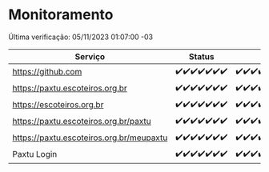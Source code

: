 # Monitoramento

Última verificação: 05/11/2023 01:07:00 -03

|Serviço|Status|Últimas 24h|
|---|---|---|
|https://github.com|<span title="2023-10-29: OK=24">✔️</span><span title="2023-10-30: OK=24">✔️</span><span title="2023-10-31: OK=24">✔️</span><span title="2023-11-01: OK=24">✔️</span><span title="2023-11-02: OK=24">✔️</span><span title="2023-11-03: OK=23">✔️</span><span title="2023-11-04: OK=4">✔️</span>|<span title="04/11/2023 01:07:00 -03 : 200">✔️</span><span title="04/11/2023 02:04:00 -03 : 200">✔️</span><span title="04/11/2023 03:13:00 -03 : 200">✔️</span><span title="04/11/2023 04:03:00 -03 : 200">✔️</span><span title="04/11/2023 05:07:00 -03 : 200">✔️</span><span title="04/11/2023 06:04:00 -03 : 200">✔️</span><span title="04/11/2023 07:04:00 -03 : 200">✔️</span><span title="04/11/2023 08:03:00 -03 : 200">✔️</span><span title="04/11/2023 09:09:00 -03 : 200">✔️</span><span title="04/11/2023 10:05:00 -03 : 200">✔️</span><span title="04/11/2023 11:03:00 -03 : 200">✔️</span><span title="04/11/2023 12:03:00 -03 : 200">✔️</span><span title="04/11/2023 13:06:00 -03 : 200">✔️</span><span title="04/11/2023 14:03:00 -03 : 200">✔️</span><span title="04/11/2023 15:06:00 -03 : 200">✔️</span><span title="04/11/2023 16:02:00 -03 : 200">✔️</span><span title="04/11/2023 17:04:00 -03 : 200">✔️</span><span title="04/11/2023 18:03:00 -03 : 200">✔️</span><span title="04/11/2023 19:03:00 -03 : 200">✔️</span><span title="04/11/2023 20:04:00 -03 : 200">✔️</span><span title="04/11/2023 21:32:00 -03 : 200">✔️</span><span title="04/11/2023 22:46:00 -03 : 200">✔️</span><span title="04/11/2023 23:18:00 -03 : 200">✔️</span><span title="05/11/2023 00:06:00 -03 : 200">✔️</span><span title="05/11/2023 01:07:00 -03 : 200">✔️</span>|
|https://paxtu.escoteiros.org.br|<span title="2023-10-29: OK=24">✔️</span><span title="2023-10-30: OK=24">✔️</span><span title="2023-10-31: OK=24">✔️</span><span title="2023-11-01: OK=24">✔️</span><span title="2023-11-02: OK=24">✔️</span><span title="2023-11-03: OK=23">✔️</span><span title="2023-11-04: OK=4">✔️</span>|<span title="04/11/2023 01:07:00 -03 : 200">✔️</span><span title="04/11/2023 02:04:00 -03 : 200">✔️</span><span title="04/11/2023 03:13:00 -03 : 200">✔️</span><span title="04/11/2023 04:03:00 -03 : 200">✔️</span><span title="04/11/2023 05:07:00 -03 : 200">✔️</span><span title="04/11/2023 06:04:00 -03 : 200">✔️</span><span title="04/11/2023 07:04:00 -03 : 200">✔️</span><span title="04/11/2023 08:03:00 -03 : 200">✔️</span><span title="04/11/2023 09:09:00 -03 : 200">✔️</span><span title="04/11/2023 10:05:00 -03 : 200">✔️</span><span title="04/11/2023 11:03:00 -03 : 200">✔️</span><span title="04/11/2023 12:03:00 -03 : 200">✔️</span><span title="04/11/2023 13:06:00 -03 : 200">✔️</span><span title="04/11/2023 14:03:00 -03 : 200">✔️</span><span title="04/11/2023 15:06:00 -03 : 200">✔️</span><span title="04/11/2023 16:02:00 -03 : 200">✔️</span><span title="04/11/2023 17:04:00 -03 : 200">✔️</span><span title="04/11/2023 18:03:00 -03 : 200">✔️</span><span title="04/11/2023 19:03:00 -03 : 200">✔️</span><span title="04/11/2023 20:04:00 -03 : 200">✔️</span><span title="04/11/2023 21:32:00 -03 : 200">✔️</span><span title="04/11/2023 22:46:00 -03 : 200">✔️</span><span title="04/11/2023 23:18:00 -03 : 200">✔️</span><span title="05/11/2023 00:06:00 -03 : 200">✔️</span><span title="05/11/2023 01:07:00 -03 : 200">✔️</span>|
|https://escoteiros.org.br|<span title="2023-10-29: OK=24">✔️</span><span title="2023-10-30: OK=24">✔️</span><span title="2023-10-31: OK=24">✔️</span><span title="2023-11-01: OK=24">✔️</span><span title="2023-11-02: OK=24">✔️</span><span title="2023-11-03: OK=23">✔️</span><span title="2023-11-04: OK=4">✔️</span>|<span title="04/11/2023 01:07:00 -03 : 200">✔️</span><span title="04/11/2023 02:04:00 -03 : 200">✔️</span><span title="04/11/2023 03:13:00 -03 : 200">✔️</span><span title="04/11/2023 04:03:00 -03 : 200">✔️</span><span title="04/11/2023 05:07:00 -03 : 200">✔️</span><span title="04/11/2023 06:04:00 -03 : 200">✔️</span><span title="04/11/2023 07:04:00 -03 : 200">✔️</span><span title="04/11/2023 08:03:00 -03 : 200">✔️</span><span title="04/11/2023 09:09:00 -03 : 200">✔️</span><span title="04/11/2023 10:05:00 -03 : 200">✔️</span><span title="04/11/2023 11:03:00 -03 : 200">✔️</span><span title="04/11/2023 12:03:00 -03 : 200">✔️</span><span title="04/11/2023 13:06:00 -03 : 200">✔️</span><span title="04/11/2023 14:03:00 -03 : 200">✔️</span><span title="04/11/2023 15:06:00 -03 : 200">✔️</span><span title="04/11/2023 16:02:00 -03 : 200">✔️</span><span title="04/11/2023 17:04:00 -03 : 200">✔️</span><span title="04/11/2023 18:03:00 -03 : 200">✔️</span><span title="04/11/2023 19:03:00 -03 : 200">✔️</span><span title="04/11/2023 20:04:00 -03 : 200">✔️</span><span title="04/11/2023 21:32:00 -03 : 200">✔️</span><span title="04/11/2023 22:46:00 -03 : 200">✔️</span><span title="04/11/2023 23:18:00 -03 : 200">✔️</span><span title="05/11/2023 00:06:00 -03 : 200">✔️</span><span title="05/11/2023 01:07:00 -03 : 200">✔️</span>|
|https://paxtu.escoteiros.org.br/paxtu|<span title="2023-10-29: OK=24">✔️</span><span title="2023-10-30: OK=24">✔️</span><span title="2023-10-31: OK=24">✔️</span><span title="2023-11-01: OK=24">✔️</span><span title="2023-11-02: OK=24">✔️</span><span title="2023-11-03: OK=23">✔️</span><span title="2023-11-04: OK=4">✔️</span>|<span title="04/11/2023 01:07:00 -03 : 200">✔️</span><span title="04/11/2023 02:04:00 -03 : 200">✔️</span><span title="04/11/2023 03:13:00 -03 : 200">✔️</span><span title="04/11/2023 04:03:00 -03 : 200">✔️</span><span title="04/11/2023 05:07:00 -03 : 200">✔️</span><span title="04/11/2023 06:04:00 -03 : 200">✔️</span><span title="04/11/2023 07:04:00 -03 : 200">✔️</span><span title="04/11/2023 08:03:00 -03 : 200">✔️</span><span title="04/11/2023 09:09:00 -03 : 200">✔️</span><span title="04/11/2023 10:05:00 -03 : 200">✔️</span><span title="04/11/2023 11:03:00 -03 : 200">✔️</span><span title="04/11/2023 12:03:00 -03 : 200">✔️</span><span title="04/11/2023 13:06:00 -03 : 200">✔️</span><span title="04/11/2023 14:03:00 -03 : 200">✔️</span><span title="04/11/2023 15:06:00 -03 : 200">✔️</span><span title="04/11/2023 16:02:00 -03 : 200">✔️</span><span title="04/11/2023 17:04:00 -03 : 200">✔️</span><span title="04/11/2023 18:03:00 -03 : 200">✔️</span><span title="04/11/2023 19:03:00 -03 : 200">✔️</span><span title="04/11/2023 20:04:00 -03 : 200">✔️</span><span title="04/11/2023 21:32:00 -03 : 200">✔️</span><span title="04/11/2023 22:46:00 -03 : 200">✔️</span><span title="04/11/2023 23:18:00 -03 : 200">✔️</span><span title="05/11/2023 00:06:00 -03 : 200">✔️</span><span title="05/11/2023 01:07:00 -03 : 200">✔️</span>|
|https://paxtu.escoteiros.org.br/meupaxtu|<span title="2023-10-29: OK=24">✔️</span><span title="2023-10-30: OK=24">✔️</span><span title="2023-10-31: OK=24">✔️</span><span title="2023-11-01: OK=24">✔️</span><span title="2023-11-02: OK=24">✔️</span><span title="2023-11-03: OK=23">✔️</span><span title="2023-11-04: OK=4">✔️</span>|<span title="04/11/2023 01:07:00 -03 : 200">✔️</span><span title="04/11/2023 02:04:00 -03 : 200">✔️</span><span title="04/11/2023 03:13:00 -03 : 200">✔️</span><span title="04/11/2023 04:03:00 -03 : 200">✔️</span><span title="04/11/2023 05:07:00 -03 : 200">✔️</span><span title="04/11/2023 06:04:00 -03 : 200">✔️</span><span title="04/11/2023 07:04:00 -03 : 200">✔️</span><span title="04/11/2023 08:03:00 -03 : 200">✔️</span><span title="04/11/2023 09:09:00 -03 : 200">✔️</span><span title="04/11/2023 10:05:00 -03 : 200">✔️</span><span title="04/11/2023 11:03:00 -03 : 200">✔️</span><span title="04/11/2023 12:03:00 -03 : 200">✔️</span><span title="04/11/2023 13:06:00 -03 : 200">✔️</span><span title="04/11/2023 14:03:00 -03 : 200">✔️</span><span title="04/11/2023 15:06:00 -03 : 200">✔️</span><span title="04/11/2023 16:02:00 -03 : 200">✔️</span><span title="04/11/2023 17:04:00 -03 : 200">✔️</span><span title="04/11/2023 18:03:00 -03 : 200">✔️</span><span title="04/11/2023 19:03:00 -03 : 200">✔️</span><span title="04/11/2023 20:04:00 -03 : 200">✔️</span><span title="04/11/2023 21:32:00 -03 : 200">✔️</span><span title="04/11/2023 22:46:00 -03 : 200">✔️</span><span title="04/11/2023 23:18:00 -03 : 200">✔️</span><span title="05/11/2023 00:06:00 -03 : 200">✔️</span><span title="05/11/2023 01:07:00 -03 : 200">✔️</span>|
|Paxtu Login|<span title="2023-10-29: OK=24">✔️</span><span title="2023-10-30: OK=24">✔️</span><span title="2023-10-31: OK=24">✔️</span><span title="2023-11-01: OK=24">✔️</span><span title="2023-11-02: OK=24">✔️</span><span title="2023-11-03: OK=23">✔️</span><span title="2023-11-04: OK=4">✔️</span>|<span title="04/11/2023 01:07:00 -03 : 200">✔️</span><span title="04/11/2023 02:04:00 -03 : 200">✔️</span><span title="04/11/2023 03:13:00 -03 : 200">✔️</span><span title="04/11/2023 04:03:00 -03 : 200">✔️</span><span title="04/11/2023 05:07:00 -03 : 200">✔️</span><span title="04/11/2023 06:04:00 -03 : 200">✔️</span><span title="04/11/2023 07:04:00 -03 : 200">✔️</span><span title="04/11/2023 08:03:00 -03 : 200">✔️</span><span title="04/11/2023 09:09:00 -03 : 200">✔️</span><span title="04/11/2023 10:05:00 -03 : 200">✔️</span><span title="04/11/2023 11:03:00 -03 : 200">✔️</span><span title="04/11/2023 12:03:00 -03 : 200">✔️</span><span title="04/11/2023 13:06:00 -03 : 200">✔️</span><span title="04/11/2023 14:03:00 -03 : 200">✔️</span><span title="04/11/2023 15:06:00 -03 : 200">✔️</span><span title="04/11/2023 16:02:00 -03 : 200">✔️</span><span title="04/11/2023 17:04:00 -03 : 200">✔️</span><span title="04/11/2023 18:03:00 -03 : 200">✔️</span><span title="04/11/2023 19:03:00 -03 : 200">✔️</span><span title="04/11/2023 20:04:00 -03 : 200">✔️</span><span title="04/11/2023 21:32:00 -03 : 200">✔️</span><span title="04/11/2023 22:46:00 -03 : 200">✔️</span><span title="04/11/2023 23:18:00 -03 : 200">✔️</span><span title="05/11/2023 00:06:00 -03 : 200">✔️</span><span title="05/11/2023 01:07:00 -03 : 200">✔️</span>|
